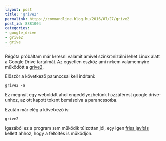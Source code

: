 ```yaml
---
layout: post
title: 'grive2'
permalink: https://commandline.blog.hu/2016/07/17/grive2
post_id: 8881004
categories: 
- google_drive
- grive2
- grive
---
```


Régóta próbáltam már keresni valamit amivel szinkronizálni lehet Linux alatt a Google Drive tartalmát. Az egyetlen eszköz ami nekem valamennyire működött a 
[grive2](https://github.com/vitalif/grive2).

Először a következő paranccsal kell indítani:

```
grive2 -a
```

Ez megnyit egy weboldalt ahol engedélyezhetünk hozzáférést google drive-unhoz, az ott kapott tokent bemásolva a parancssorba.

Ezután már elég a következő is:

```
grive2
```

Igazából ez a program sem működik túlzottan jól, egy igen 
[friss javítás](https://github.com/vitalif/grive2/issues/81) kellett ahhoz, hogy a feltöltés is működjön.

 